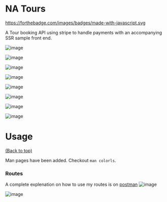 # NA Tours

https://forthebadge.com/images/badges/made-with-javascript.svg

A Tour booking API using stripe to handle payments with an accompanying SSR sample front end.  

![image](https://github.com/thebasedtaka/NA-Tours/assets/118682791/bf2505cb-1a7d-41ff-a7c4-90ab12dd6a59)

![image](https://github.com/thebasedtaka/NA-Tours/assets/118682791/8ff5d381-9cae-40aa-a6be-8bb99edea579)

![image](https://github.com/thebasedtaka/NA-Tours/assets/118682791/5961c7ea-a887-49e9-91cf-372c3871705c)

![image](https://github.com/thebasedtaka/NA-Tours/assets/118682791/9d0c8d76-327b-4d19-901e-27bca0c82741)

![image](https://github.com/thebasedtaka/NA-Tours/assets/118682791/7460c725-7cc9-4f3c-a7a1-451d545124ff)

![image](https://github.com/thebasedtaka/NA-Tours/assets/118682791/b76787c4-e2c0-4921-8621-93de7e3a8680)

![image](https://github.com/thebasedtaka/NA-Tours/assets/118682791/271da733-ca72-4587-80ac-b2c853ada379)

![image](https://github.com/thebasedtaka/NA-Tours/assets/118682791/40dd5e9c-0d55-4894-a455-f2f540682d04)

# Usage

[(Back to top)](#table-of-contents)

Man pages have been added. Checkout `man colorls`.

### Routes

A complete explenation on how to use my routes is on [postman](https://documenter.getpostman.com/view/26744346/2s9YsMAWeS) ![image](https://github.com/thebasedtaka/NA-Tours/assets/118682791/ec2c71a5-5924-4573-84d2-fe6dd1200749)
 
  ![image](https://github.com/thebasedtaka/NA-Tours/assets/118682791/33437815-e95a-47e4-9389-fec6b0e38de0)

